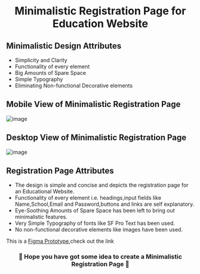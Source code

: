 <h1 align="center">  Minimalistic Registration Page for Education Website </h1>

## Minimalistic Design Attributes
- Simplicity and Clarity
- Functionality of every element
- Big Amounts of Spare Space
- Simple Typography
- Eliminating Non-functional Decorative elements

## Mobile View of Minimalistic Registration Page
![image](https://user-images.githubusercontent.com/72400676/138620619-2f43bc29-5eda-489f-b583-0d0d2caea321.png)

## Desktop View of Minimalistic Registration Page
![image](https://user-images.githubusercontent.com/72400676/138620667-966f045e-7ac5-4f4d-b667-bd381088239f.png)

## Registration Page Attributes
- The design is simple and concise and depicts the registration page for an Educational Website.
- Functionality of every element i.e. headings,input fields like Name,School,Email and Password,buttons and links are self explanatory.
- Eye-Soothing Amounts of Spare Space has been left to bring out minimalistic features.
- Very Simple Typography of fonts like SF Pro Text has been used.
- No non-functional decorative elements like images have been used.

This is a <a href="https://www.figma.com/file/63pCARYP4LXjW1Bix0Fp9m/Minimalistic-Registration-Page-for-Educational-Website?node-id=0%3A1">Figma Prototype</a>,check out the link
<h3 align="center">🎉 Hope you have got some idea to create a Minimalistic Registration Page 🎉</h3>
